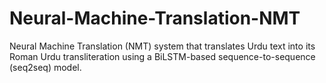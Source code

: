 # Neural-Machine-Translation-NMT
Neural Machine Translation (NMT) system that translates Urdu text into its Roman Urdu transliteration using a BiLSTM-based sequence-to-sequence (seq2seq) model.

